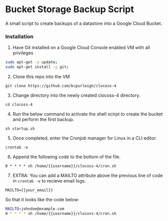 # Bucket Storage Backup Script

A small script to create backups of a datastore into a Google Cloud Bucket.

### Installation

1. Have Git installed on a Google Cloud Console enabled VM with all privileges

```sh
sudo apt-get -y update;
sudo apt-get install -y git;
```

2. Clone this repo into the VM

`git clone https://github.com/bcpurleigh/clocoss-4`

3. Change directory into the newly created clocoss-4 directory.

`cd clocoss-4`

4. Run the below command to activate the shell scirpt to create the bucket and perform the first backup.

`sh startup.sh`

5. Once completed, enter the Cronjob manager for Linux in a CLI editor.

`crontab -e`

6. Append the following code to the bottom of the file.

`0 * * * * sh /home/{{username}}/clocoss-4/cron.sh`

7. EXTRA: You can add a MAILTO attribute above the previous line of code in `crontab -e` to recieve email logs.

`MAILTO={{your_email}}`

So that it looks like the code below:

```sh
MAILTO=johndoe@example.com
0 * * * * sh /home/{{username}}/clocoss-4/cron.sh
```
